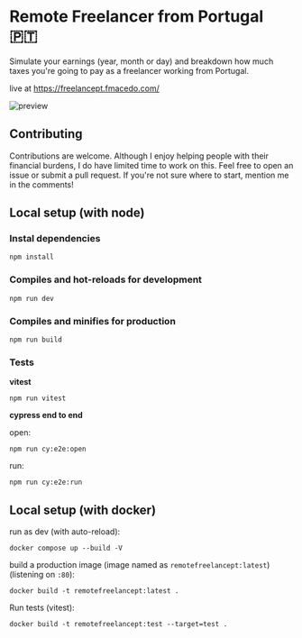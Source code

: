 # Remote Freelancer from Portugal 🇵🇹

Simulate your earnings (year, month or day) and breakdown how much taxes you're going to pay as a freelancer working from Portugal.

live at https://freelancept.fmacedo.com/

![preview](img/preview.gif)

## Contributing

Contributions are welcome. Although I enjoy helping people with their financial burdens, I do have limited time to work on this. Feel free to open an issue or submit a pull request. If you're not sure where to start, mention me in the comments!

## Local setup (with node)

### Instal dependencies

```
npm install
```

### Compiles and hot-reloads for development

```
npm run dev
```

### Compiles and minifies for production

```
npm run build
```

### Tests

**vitest**

```
npm run vitest
```

**cypress end to end**

open:

```
npm run cy:e2e:open
```

run:

```
npm run cy:e2e:run
```

## Local setup (with docker)

run as dev (with auto-reload):

```
docker compose up --build -V
```

build a production image (image named as `remotefreelancept:latest`) (listening on `:80`):

```
docker build -t remotefreelancept:latest .
```

Run tests (vitest):

```
docker build -t remotefreelancept:test --target=test .
```
